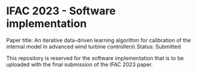# IFAC 2023 - Software implementation 
Paper title: An iterative data-driven learning algorithm for calibration of the internal model in advanced wind turbine controllers\\
Status: Submitted

This repository is reserved for the software implementation that is to be uploaded with the final submission of the IFAC 2023 paper.
